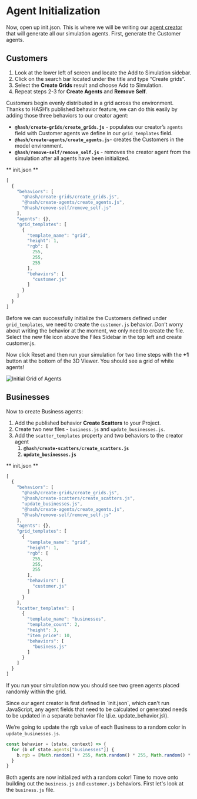 # Agent Initialization

Now, open up init.json. This is where we will be writing our [agent creator](/docs/simulation/creating-simulations/anatomy-of-an-agent/initial-state) that will generate all our simulation agents. First, generate the Customer agents.

## Customers

1. Look at the lower left of screen and locate the Add to Simulation sidebar. 
2. Click on the search bar located under the title and type “Create grids”.
3. Select the **Create Grids** result and choose Add to Simulation.
4. Repeat steps 2-3 for **Create Agents** and **Remove Self**.

Customers begin evenly distributed in a grid across the environment. Thanks to HASH’s published behavior feature, we can do this easily by adding those three behaviors to our creator agent:

* **`@hash/create-grids/create_grids.js`** - populates our creator’s `agents` field with Customer agents we define in our `grid_templates` field. 
* **`@hash/create-agents/create_agents.js`**- creates the Customers in the model environment.
* **`@hash/remove-self/remove_self.js`** - removes the creator agent from the simulation after all agents have been initialized.

** init.json **

```javascript
[
  {
    "behaviors": [
      "@hash/create-grids/create_grids.js",
      "@hash/create-agents/create_agents.js",
      "@hash/remove-self/remove_self.js"
    ],
    "agents": {},
    "grid_templates": [
      {
        "template_name": "grid",
        "height": 1,
        "rgb": [
          255,
          255,
          255
        ],
        "behaviors": [
          "customer.js"
        ]
      }
    ]
  }
]
```


Before we can successfully initialize the Customers defined under `grid_templates`, we need to create the `customer.js` behavior. Don’t worry about writing the behavior at the moment, we only need to create the file. Select the new file icon above the Files Sidebar in the top left and create customer.js.

Now click Reset and then run your simulation for two time steps with the **+1** button at the bottom of the 3D Viewer. You should see a grid of white agents!

![Initial Grid of Agents](https://cdn-us1.hash.ai/site/docs/screen-shot-2020-12-17-at-10.38.46-am.png)

## Businesses

Now to create Business agents:

1. Add the published behavior **Create Scatters** to your Project.
2. Create two new files - `business.js` and `update_businesses.js`.
3. Add the `scatter_templates` property and two behaviors to the creator agent
   1. **`@hash/create-scatters/create_scatters.js`**
   2. **`update_businesses.js`**

** init.json **

```javascript
[
  {
    "behaviors": [
      "@hash/create-grids/create_grids.js",
      "@hash/create-scatters/create_scatters.js",
      "update_businesses.js",
      "@hash/create-agents/create_agents.js",
      "@hash/remove-self/remove_self.js"
    ],
    "agents": {},
    "grid_templates": [
      {
        "template_name": "grid",
        "height": 1,
        "rgb": [
          255,
          255,
          255
        ],
        "behaviors": [
          "customer.js"
        ]
      }
    ],
    "scatter_templates": [
      {
        "template_name": "businesses",
        "template_count": 2,
        "height": 3,
        "item_price": 10,
        "behaviors": [
          "business.js"
        ]
      }
    ]
  }
]
```


If you run your simulation now you should see two green agents placed randomly within the grid.

<Hint style="info">
Since our agent creator is first defined in `init.json`, which can't run JavaScript, any agent fields that need to be calculated or generated needs to be updated in a separate behavior file \(i.e. update_behavior.js\).
</Hint>

We’re going to update the rgb value of each Business to a random color in `update_businesses.js`.

<Tabs>
<Tab title="update_businesses.js" >

```javascript
const behavior = (state, context) => {
  for (b of state.agents["businesses"]) {
    b.rgb = [Math.random() * 255, Math.random() * 255, Math.random() * 255];
  }
}
```
</Tab>
</Tabs>

Both agents are now initialized with a random color! Time to move onto building out the `business.js` and `customer.js` behaviors. First let's look at the `business.js` file.


